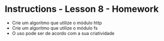 # Instructions - Lesson 8 - Homework

- Crie um algoritmo que utilize o módulo http
- Crie um algoritmo que utilize o módulo fs
- O uso pode ser de acordo com a sua criatividade